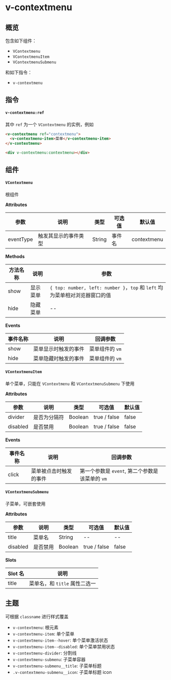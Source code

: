 # v-contextmenu

## 概览

包含如下组件：

- `VContextmenu`
- `VContextmenuItem`
- `VContextmenuSubmenu`

和如下指令：

- `v-contextmenu`

## 指令

#### `v-contextmenu:ref`

其中 `ref` 为一个 `VContextmenu` 的实例，例如

```html
<v-contextmenu ref="contextmenu">
  <v-contextmenu-item>菜单</v-contextmenu-item>
</v-contextmenu>

<div v-contextmenu:contextmenu></div>
```

## 组件

#### `VContextmenu`

根组件

**Attributes**

| 参数        | 说明              | 类型    | 可选值 | 默认值      |
| ---------- | ----------------- | ------ | ----- | ---------- |
| eventType  | 触发其显示的事件类型 | String | 事件名 | contextmenu |

**Methods**

| 方法名称  | 说明             | 参数     |
| -------- | --------------- | ----------- |
| show     | 显示菜单 | `{ top: number, left: number }`，`top` 和 `left` 均为菜单相对浏览器窗口的值 |
| hide     | 隐藏菜单 | -- |

**Events**

| 事件名称  | 说明               | 回调参数     |
| -------- | ----------------- | ----------- |
| show     | 菜单显示时触发的事件 | 菜单组件的 `vm` |
| hide     | 菜单隐藏时触发的事件 | 菜单组件的 `vm` |

#### `VContextmenuItem`

单个菜单，只能在 `VContextmenu` 和 `VContextmenuSubmenu` 下使用

**Attributes**

| 参数      | 说明        | 类型    | 可选值        | 默认值 |
| ---------| ---------- | ------- | ------------ | ----- |
| divider  | 是否为分隔符 | Boolean | true / false | false |
| disabled | 是否禁用    | Boolean | true / false | false |

**Events**

| 事件名称  | 说明                | 回调参数     |
| -------- | ------------------ | ----------- |
| click    | 菜单被点击时触发的事件 | 第一个参数是 `event`, 第二个参数是该菜单的 `vm` |

#### `VContextmenuSubmenu`

子菜单，可嵌套使用

**Attributes**

| 参数      | 说明     | 类型    | 可选值   | 默认值 |
| -------- | -------- | ------ | ------- | ----- |
| title    | 菜单名    | String | --      | --    |
| disabled | 是否禁用  | Boolean | true / false | false |

**Slots**

| Slot 名  | 说明                |
| -------- | ------------------ |
| title    | 菜单名，和 `title` 属性二选一 |

## 主题

可根据 `classname` 进行样式覆盖

- `v-contextmenu`: 根元素
- `v-contextmenu-item`: 单个菜单
- `v-contextmenu-item--hover`: 单个菜单激活状态
- `v-contextmenu-item--disabled`: 单个菜单禁用状态
- `v-contextmenu-divider`: 分割线
- `v-contextmenu-submenu`: 子菜单容器
- `v-contextmenu-submenu__title`: 子菜单标题
- `.v-contextmenu-submenu__icon`: 子菜单标题 icon
